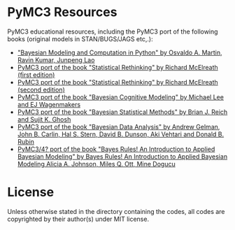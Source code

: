 # PyMC3 Resources
PyMC3 educational resources, including the PyMC3 port of the following books (original models in STAN/BUGS/JAGS etc,.):

-  ["Bayesian Modeling and Computation in Python" by Osvaldo A. Martin,  Ravin Kumar, Junpeng Lao](https://bayesiancomputationbook.com/welcome.html)
-  [PyMC3 port of the book "Statistical Rethinking" by Richard McElreath (first edition)](https://github.com/pymc-devs/resources/tree/main/Rethinking)
-  [PyMC3 port of the book "Statistical Rethinking" by Richard McElreath (second edition)](https://github.com/pymc-devs/resources/tree/main/Rethinking_2)
-  [PyMC3 port of the book "Bayesian Cognitive Modeling" by Michael Lee and EJ Wagenmakers](https://github.com/pymc-devs/resources/tree/main/BCM)
-  [PyMC3 port of the book "Bayesian Statistical Methods" by Brian J. Reich and Sujit K. Ghosh](https://github.com/pymc-devs/resources/tree/main/BSM)
-  [PyMC3 port of the book "Bayesian Data Analysis" by Andrew Gelman, John B. Carlin, Hal S. Stern, David B. Dunson, Aki Vehtari and Donald B. Rubin](https://github.com/pymc-devs/resources/tree/main/BDA3)
-  [PyMC3/4? port of the book "Bayes Rules! An Introduction to Applied Bayesian Modeling" by Bayes Rules! An Introduction to Applied Bayesian Modeling
Alicia A. Johnson, Miles Q. Ott, Mine Dogucu](https://github.com/pymc-devs/resources/tree/main/nayesrules)


# License
Unless otherwise stated in the directory containing the codes, all codes are copyrighted by their author(s) under MIT license.
